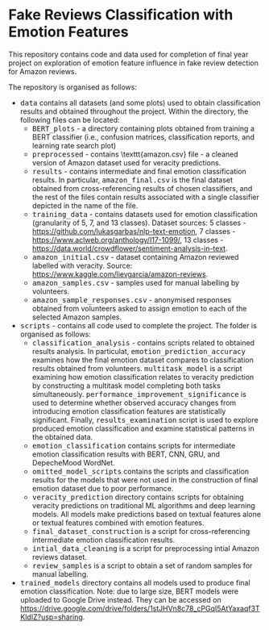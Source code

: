 # Fake Reviews Classification with Emotion Features

This repository contains code and data used for completion of final year project on exploration of emotion feature influence in fake review detection for Amazon reviews.

The repository is organised as follows:
- <tt>data</tt> contains all datasets (and some plots) used to obtain classification results and obtained throughout the project. Within the directory, the following files can be located:
	- <tt>BERT\_plots</tt> - a directory containing plots obtained from training a BERT classifier (i.e., confusion matrices, classification reports, and learning rate search plot)
	- <tt>preprocessed</tt> - contains \texttt{amazon.csv} file - a cleaned version of Amazon dataset used for veracity predictions.
	- <tt>results</tt> - contains intermediate and final emotion classification results. In particular, <tt>amazon\_final.csv</tt> is the final dataset obtained from cross-referencing results of chosen classifiers, and the rest of the files contain results associated with a single classifier depicted in the name of the file.
	- <tt>training_data</tt> - contains datasets used for emotion classification (granularity of 5, 7, and 13 classes). Dataset sources: 5 classes - https://github.com/lukasgarbas/nlp-text-emotion, 7 classes - https://www.aclweb.org/anthology/I17-1099/, 13 classes - https://data.world/crowdflower/sentiment-analysis-in-text.
	- <tt>amazon\_initial.csv</tt> - dataset containing Amazon reviewed labelled with veracity. Source: https://www.kaggle.com/lievgarcia/amazon-reviews.
	- <tt>amazon\_samples.csv</tt> - samples used for manual labelling by volunteers.
	- <tt>amazon\_sample\_responses.csv</tt> - anonymised responses obtained from volunteers asked to assign emotion to each of the selected Amazon samples.
- <tt>scripts</tt> - contains all code used to complete the project. The folder is organised as follows:
	- <tt>classification\_analysis</tt> - contains scripts related to obtained results analysis. In particulat, <tt>emotion\_prediction\_accuracy</tt> examines how the final emotion dataset compares to classification results obtained from volunteers. <tt>multitask\_model</tt> is a script examining how emotion classification relates to veracity prediction by constructing a multitask model completing both tasks simultaneously. <tt>performance\_improvement\_significance</tt> is used to determine whether observed accuracy changes from introducing emotion classification features are statistically significant. Finally, <tt>results\_examination</tt> script is used to explore produced emotion classification and examine statistical patterns in the obtained data.
	- <tt>emotion\_classification</tt> contains scripts for intermediate emotion classification results with BERT, CNN, GRU, and DepecheMood WordNet.
	- <tt>omitted\_model\_scripts</tt> contains the scripts and classification results for the models that were not used in the construction of final emotion dataset due to poor performance.
	- <tt>veracity\_prediction</tt> directory contains scripts for obtaining veracity predictions on traditional ML algorithms and deep learning models. All models make predictions based on textual features alone or textual features combined with emotion features.
	- <tt>final\_dataset\_construction</tt> is a script for cross-referencing intermediate emotion classification results.
	- <tt>intial\_data\_cleaning</tt> is a script for preprocessing intial Amazon reviews dataset.
	- <tt>review\_samples</tt> is a script to obtain a set of random samples for manual labelling.
- <tt>trained\_models</tt> directory contains all models used to produce final emotion classification. Note: due to large size, BERT models were uploaded to Google Drive instead. They can be accessed on https://drive.google.com/drive/folders/1stJHVn8c78_cPGqI5AtYaxaqf3TKldIZ?usp=sharing.